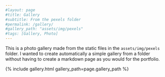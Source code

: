 ```yaml
---
#layout: page
#title: Gallery
#subtitle: From the pexels folder
#permalink: /gallery/
#gallery_path: "assets/img/pexels"
#tags: [Gallery, Photo]
---
```


This is a photo gallery made from the static files in the `assets/img/pexels` folder. 
I wanted to create automatically a simple gallery from a folder without having to create a markdown page as you would for the portfolio.


{% include gallery.html gallery_path=page.gallery_path %}
